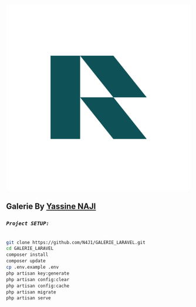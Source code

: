 ![Logo](https://raw.githubusercontent.com/N4J1/GALERIE_LARAVEL/main/public/images/logo/logo-svg.svg)



## Galerie By [Yassine NAJI](https://www.linkedin.com/in/yassinenaji0/)


###  *`Project SETUP:`*

```sh

git clone https://github.com/N4J1/GALERIE_LARAVEL.git
cd GALERIE_LARAVEL
composer install
composer update
cp .env.example .env
php artisan key:generate
php artisan config:clear
php artisan config:cache
php artisan migrate
php artisan serve

```